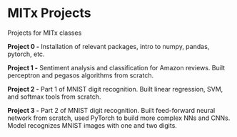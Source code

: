 # MITx Projects
 Projects for MITx classes

**Project 0 -** Installation of relevant packages, intro to numpy, pandas, pytorch, etc.

**Project 1 -** Sentiment analysis and classification for Amazon reviews. Built perceptron and pegasos algorithms from scratch.

**Project 2 -** Part 1 of MNIST digit recognition. Built linear regression, SVM, and softmax tools from scratch.

**Project 3 -** Part 2 of MNIST digit recognition. Built feed-forward neural network from scratch, used PyTorch to build more complex NNs and CNNs.
Model recognizes MNIST images with one and two digits.
